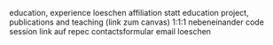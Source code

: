 education, experience loeschen
affiliation statt education
project, publications and teaching (link zum canvas) 1:1:1 nebeneinander
code session link auf repec
contactsformular
email loeschen
